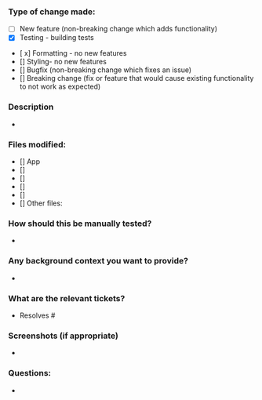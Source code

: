 ### Type of change made:
- [ ] New feature (non-breaking change which adds functionality)
- [x] Testing - building tests
- [ x] Formatting - no new features
- [] Styling- no new features
- [] Bugfix (non-breaking change which fixes an issue)
- [] Breaking change (fix or feature that would cause existing functionality to not work as expected)
### Description
*
### Files modified:
- [] App
- []
- []
- []
- []
- [] Other files:
### How should this be manually tested?
*
### Any background context you want to provide?
*
### What are the relevant tickets?
* Resolves #
### Screenshots (if appropriate)
*
### Questions:
* 
